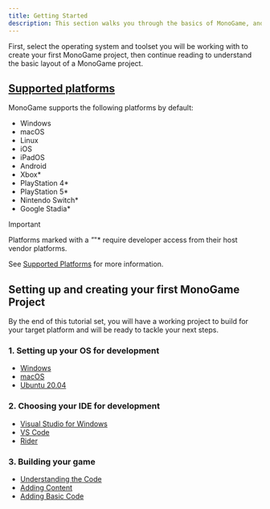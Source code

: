 ```yaml
---
title: Getting Started
description: This section walks you through the basics of MonoGame, and helps you to create your first game.
---
```


First, select the operating system and toolset you will be working with to create your first MonoGame project, then continue reading to understand the basic layout of a MonoGame project.

## [Supported platforms](./platforms.md)

MonoGame supports the following platforms by default:

- Windows
- macOS
- Linux
- iOS
- iPadOS
- Android
- Xbox*
- PlayStation 4*
- PlayStation 5*
- Nintendo Switch*
- Google Stadia*

> [!IMPORTANT]
> Platforms marked with a *"*"* require developer access from their host vendor platforms.

See [Supported Platforms](./platforms.md) for more information.

## Setting up and creating your first MonoGame Project

By the end of this tutorial set, you will have a working project to build for your target platform and will be ready to tackle your next steps.

### 1. Setting up your OS for development

- [Windows](./1_setting_up_your_os_for_development_windows.md)
- [macOS](./1_setting_up_your_os_for_development_macos.md)
- [Ubuntu 20.04](./1_setting_up_your_os_for_development_ubuntu.md)

### 2. Choosing your IDE for development

- [Visual Studio for Windows](./2_choosing_your_ide_visual_studio.md)
- [VS Code](./2_choosing_your_ide_vscode.md)
- [Rider](./2_choosing_your_ide_rider.md)

### 3. Building your game

- [Understanding the Code](3_understanding_the_code.md)
- [Adding Content](4_adding_content.md)
- [Adding Basic Code](5_adding_basic_code.md)
